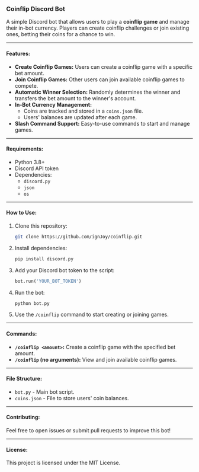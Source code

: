 ### Coinflip Discord Bot

A simple Discord bot that allows users to play a **coinflip game** and manage their in-bot currency. Players can create coinflip challenges or join existing ones, betting their coins for a chance to win.

---

#### Features:
- **Create Coinflip Games:** Users can create a coinflip game with a specific bet amount.
- **Join Coinflip Games:** Other users can join available coinflip games to compete.
- **Automatic Winner Selection:** Randomly determines the winner and transfers the bet amount to the winner's account.
- **In-Bot Currency Management:**
  - Coins are tracked and stored in a `coins.json` file.
  - Users' balances are updated after each game.
- **Slash Command Support:** Easy-to-use commands to start and manage games.

---

#### Requirements:
- Python 3.8+
- Discord API token
- Dependencies:
  - `discord.py`
  - `json`
  - `os`

---

#### How to Use:
1. Clone this repository:
   ```bash
   git clone https://github.com/ignJoy/coinflip.git
   ```
2. Install dependencies:
   ```bash
   pip install discord.py
   ```
3. Add your Discord bot token to the script:
   ```python
   bot.run('YOUR_BOT_TOKEN')
   ```
4. Run the bot:
   ```bash
   python bot.py
   ```
5. Use the `/coinflip` command to start creating or joining games.

---

#### Commands:
- **`/coinflip <amount>`:** Create a coinflip game with the specified bet amount.
- **`/coinflip` (no arguments):** View and join available coinflip games.

---

#### File Structure:
- `bot.py` - Main bot script.
- `coins.json` - File to store users' coin balances.

---

#### Contributing:
Feel free to open issues or submit pull requests to improve this bot!

---

#### License:
This project is licensed under the MIT License.
